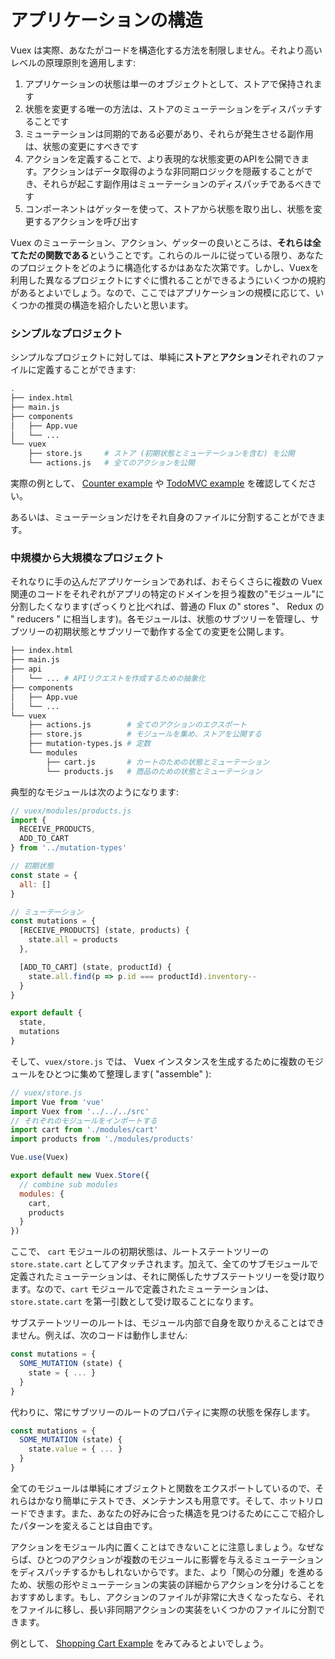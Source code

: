 # アプリケーションの構造

Vuex は実際、あなたがコードを構造化する方法を制限しません。それより高いレベルの原理原則を適用します:

1. アプリケーションの状態は単一のオブジェクトとして、ストアで保持されます
2. 状態を変更する唯一の方法は、ストアのミューテーションをディスパッチすることです
3. ミューテーションは同期的である必要があり、それらが発生させる副作用は、状態の変更にすべきです
4. アクションを定義することで、より表現的な状態変更のAPIを公開できます。アクションはデータ取得のような非同期ロジックを隠蔽することができ、それらが起こす副作用はミューテーションのディスパッチであるべきです
5. コンポーネントはゲッターを使って、ストアから状態を取り出し、状態を変更するアクションを呼び出す

Vuex のミューテーション、アクション、ゲッターの良いところは、**それらは全てただの関数である**ということです。これらのルールに従っている限り、あなたのプロジェクトをどのように構造化するかはあなた次第です。しかし、Vuexを利用した異なるプロジェクトにすぐに慣れることができるようにいくつかの規約があるとよいでしょう。なので、ここではアプリケーションの規模に応じて、いくつかの推奨の構造を紹介したいと思います。

### シンプルなプロジェクト

シンプルなプロジェクトに対しては、単純に**ストア**と**アクション**それぞれのファイルに定義することができます:

``` bash
.
├── index.html
├── main.js
├── components
│   ├── App.vue
│   └── ...
└── vuex
    ├── store.js     # ストア (初期状態とミューテーションを含む) を公開
    └── actions.js   # 全てのアクションを公開
```

実際の例として、 [Counter example](https://github.com/vuejs/vuex/tree/master/examples/counter) や [TodoMVC example](https://github.com/vuejs/vuex/tree/master/examples/todomvc) を確認してください。

あるいは、ミューテーションだけをそれ自身のファイルに分割することができます。

### 中規模から大規模なプロジェクト

それなりに手の込んだアプリケーションであれば、おそらくさらに複数の Vuex 関連のコードをそれぞれがアプリの特定のドメインを担う複数の"モジュール"に分割したくなります(ざっくりと比べれば、普通の Flux の" stores "、 Redux の " reducers " に相当します)。各モジュールは、状態のサブツリーを管理し、サブツリーの初期状態とサブツリーで動作する全ての変更を公開します。

```bash
├── index.html
├── main.js
├── api
│   └── ... # APIリクエストを作成するための抽象化
├── components
│   ├── App.vue
│   └── ...
└── vuex
    ├── actions.js        # 全てのアクションのエクスポート
    ├── store.js          # モジュールを集め、ストアを公開する
    ├── mutation-types.js # 定数
    └── modules
        ├── cart.js       # カートのための状態とミューテーション
        └── products.js   # 商品のための状態とミューテーション
```

典型的なモジュールは次のようになります:

``` js
// vuex/modules/products.js
import {
  RECEIVE_PRODUCTS,
  ADD_TO_CART
} from '../mutation-types'

// 初期状態
const state = {
  all: []
}

// ミューテーション
const mutations = {
  [RECEIVE_PRODUCTS] (state, products) {
    state.all = products
  },

  [ADD_TO_CART] (state, productId) {
    state.all.find(p => p.id === productId).inventory--
  }
}

export default {
  state,
  mutations
}
```

そして、`vuex/store.js` では、 Vuex インスタンスを生成するために複数のモジュールをひとつに集めて整理します( "assemble" ):

```js
// vuex/store.js
import Vue from 'vue'
import Vuex from '../../../src'
// それぞれのモジュールをインポートする
import cart from './modules/cart'
import products from './modules/products'

Vue.use(Vuex)

export default new Vuex.Store({
  // combine sub modules
  modules: {
    cart,
    products
  }
})
```

ここで、 `cart` モジュールの初期状態は、ルートステートツリーの `store.state.cart` としてアタッチされます。加えて、全てのサブモジュールで定義されたミューテーションは、それに関係したサブステートツリーを受け取ります。なので、`cart` モジュールで定義されたミューテーションは、`store.state.cart` を第一引数として受け取ることになります。

サブステートツリーのルートは、モジュール内部で自身を取りかえることはできません。例えば、次のコードは動作しません:

``` js
const mutations = {
  SOME_MUTATION (state) {
    state = { ... }
  }
}
```

代わりに、常にサブツリーのルートのプロパティに実際の状態を保存します。

``` js
const mutations = {
  SOME_MUTATION (state) {
    state.value = { ... }
  }
}
```

全てのモジュールは単純にオブジェクトと関数をエクスポートしているので、それらはかなり簡単にテストでき、メンテナンスも用意です。そして、ホットリロードできます。また、あなたの好みに合った構造を見つけるためにここで紹介したパターンを変えることは自由です。

アクションをモジュール内に置くことはできないことに注意しましょう。なぜならば、ひとつのアクションが複数のモジュールに影響を与えるミューテーションをディスパッチするかもしれないからです。また、より「関心の分離」を進めるため、状態の形やミューテーションの実装の詳細からアクションを分けることをおすすめします。もし、アクションのファイルが非常に大きくなったなら、それをファイルに移し、長い非同期アクションの実装をいくつかのファイルに分割できます。

例として、 [Shopping Cart Example](https://github.com/vuejs/vuex/tree/master/examples/shopping-cart) をみてみるとよいでしょう。
